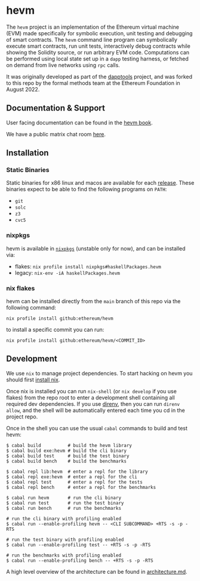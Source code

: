 # hevm

The `hevm` project is an implementation of the Ethereum virtual machine (EVM) made specifically for
symbolic execution, unit testing and debugging of smart contracts. The `hevm` command line program
can symbolically execute smart contracts, run unit tests, interactively debug contracts while
showing the Solidity source, or run arbitrary EVM code. Computations can be performed using local
state set up in a `dapp` testing harness, or fetched on demand from live networks using `rpc` calls.

It was originally developed as part of the [dapptools](https://github.com/dapphub/dapptools/)
project, and was forked to this repo by the formal methods team at the Ethereum Foundation in August
2022.

## Documentation & Support

User facing documentation can be found in the [hevm book](https://hevm.dev/).

We have a public matrix chat room [here](https://matrix.to/#/#hevm:matrix.org).

## Installation

### Static Binaries

Static binaries for x86 linux and macos are available for each
[release](https://github.com/ethereum/hevm/releases). These binaries expect to be able to find the
following programs on `PATH`:

- `git`
- `solc`
- `z3`
- `cvc5`

### nixpkgs

hevm is available in
[`nixpkgs`](https://search.nixos.org/packages?channel=unstable&show=haskellPackages.hevm&from=0&size=50&sort=relevance&type=packages&query=hevm) (unstable only for now), and can be installed via:

- flakes: `nix profile install nixpkgs#haskellPackages.hevm`
- legacy: `nix-env -iA haskellPackages.hevm`

### nix flakes

hevm can be installed directly from the `main` branch of this repo via the following command:

```
nix profile install github:ethereum/hevm
```

to install a specific commit you can run:

```
nix profile install github:ethereum/hevm/<COMMIT_ID>
```

## Development

We use `nix` to manage project dependencies. To start hacking on hevm you should first [install
nix](https://nixos.org/download.html).

Once nix is installed you can run `nix-shell` (or `nix develop` if you use flakes) from the repo
root to enter a development shell containing all required dev dependencies. If you use
[direnv](https://direnv.net/), then you can run `direnv allow`, and the shell will be automatically
entered each time you cd in the project repo.

Once in the shell you can use the usual `cabal` commands to build and test hevm:

```
$ cabal build          # build the hevm library
$ cabal build exe:hevm # build the cli binary
$ cabal build test     # build the test binary
$ cabal build bench    # build the benchmarks

$ cabal repl lib:hevm  # enter a repl for the library
$ cabal repl exe:hevm  # enter a repl for the cli
$ cabal repl test      # enter a repl for the tests
$ cabal repl bench     # enter a repl for the benchmarks

$ cabal run hevm       # run the cli binary
$ cabal run test       # run the test binary
$ cabal run bench      # run the benchmarks

# run the cli binary with profiling enabled
$ cabal run --enable-profiling hevm -- <CLI SUBCOMMAND> +RTS -s -p -RTS

# run the test binary with profiling enabled
$ cabal run --enable-profiling test -- +RTS -s -p -RTS

# run the benchmarks with profiling enabled
$ cabal run --enable-profiling bench -- +RTS -s -p -RTS
```

A high level overview of the architecture can be found in [architecture.md](./architecture.md).
